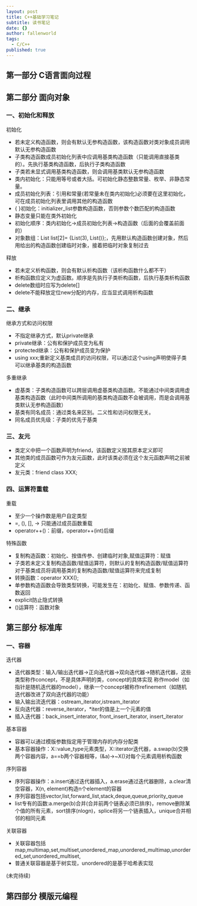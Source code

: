 ```yaml
---
layout: post
title: C++基础学习笔记
subtitle: 读书笔记
date: {}
author: fallenworld
tags:
  - C/C++
published: true
---
```




## 第一部分 C语言面向过程

## 第二部分 面向对象

### 一、初始化和释放

初始化

- 若未定义构造函数，则会有默认无参构造函数，该构造函数对类对象成员调用默认无参构造函数
- 子类构造函数成员初始化列表中应调用基类构造函数（只能调用直接基类的）。先执行基类构造函数，后执行子类构造函数
- 子类若未显式调用基类构造函数，则会调用基类默认无参构造函数
- 类内初始化：只能用等号或者大括。可初始化静态整数常量、枚举、非静态常量。
- 成员初始化列表：引用和常量(若常量未在类内初始化)必须要在这里初始化，可在成员初始化列表里调用其他的构造函数
- { }初始化：initializer_list参数构造函数，否则参数个数匹配的构造函数
- 静态变量只能在类外初始化
- 初始化顺序：类内初始化->成员初始化列表->构造函数（后面的会覆盖前面的）
- 对象数组：List list[2]= {List(3), List()};，先用默认构造函数创建对象，然后用给出的构造函数创建临时对象，接着把临时对象复制过去

释放

- 若未定义析构函数，则会有默认析构函数（该析构函数什么都不干）
- 析构函数应定义为虚函数。顺序是先执行子类析构函数，后执行基类析构函数
- delete数组时应写为delete[]
- delete不能释放定位new分配的内存，应当显式调用析构函数 

### 二、继承

继承方式和访问权限

- 不指定继承方式，默认private继承
- private继承：公有和保护成员变为私有
- protected继承：公有和保护成员变为保护
- using xxx;重新定义基类成员的访问权限，可以通过这个using声明使得子类可以继承基类的构造函数

多重继承

- 虚基类：子类构造函数可以跨层调用虚基类构造函数。不能通过中间类调用虚基类构造函数（此时中间类所调用的基类构造函数不会被调用，而是会调用基类默认无参构造函数）
- 基类有同名成员：通过类名来区别。二义性和访问权限无关。
- 同名成员优先级：子类的优先于基类

### 三、友元

- 类定义中把一个函数声明为friend，该函数定义按其原本定义即可
- 其他类的成员函数可作为友元函数，此时该类必须在这个友元函数声明之前被定义
- 友元类：friend class XXX;

### 四、运算符重载 ##

重载

- 至少一个操作数是用户自定类型
- =, (), [], -> 只能通过成员函数重载
- operator++()：前缀，operator++(int)后缀

特殊函数
  
- 复制构造函数：初始化、按值传参、创建临时对象,赋值运算符：赋值
- 子类若未定义复制构造函数/赋值运算符，则默认的复制构造函数/赋值运算符对于基类成员将调用基类的复制构造函数/赋值运算符来完成复制
- 转换函数：operator XXX();
- 单参数构造函数会导致类型转换，可能发生在：初始化、赋值、参数传递、函数返回
- explicit防止隐式转换
- ()运算符：函数对象 

## 第三部分 标准库

### 一、容器

迭代器

- 迭代器类型：输入/输出迭代器->正向迭代器->双向迭代器->随机迭代器，这些类型称作concept，不是具体声明的类，concept的具体实现 称作model（如指针是随机迭代器的model），继承一个concept被称作refinement（如随机迭代器改进了双向迭代器的功能）
- 输入输出流迭代器：ostream\_iterator,istream\_iterator
- 反向迭代器：reverse_iterator，*iter的值是上一个元素的值
- 插入迭代器：back\_insert\_interator, front\_insert\_iterator, insert_iterator

基本容器

- 容器可以通过模版参数指定用于管理内存的内存分配类
- 基本容器操作：X::value_type元素类型，X::iterator迭代器，a.swap(b)交换两个容器内容，a==b两个容器相等，(&a)->~X()对每个元素调用析构函数

序列容器

- 序列容器操作：a.insert通过迭代器插入，a.erase通过迭代器删除，a.clear清空容器，X(n, element)构造n个element的容器
- 序列容器包括vector,list,forward\_list,stack,deque,queue,priority_queue
- list专有的函数:a.merge(b)合并(合并前两个链表必须已排序)，remove删除某个值的所有元素，sort排序(nlogn)，splice将另一个链表插入，unique合并相邻的相同元素

关联容器

- 关联容器包括map,multimap,set,multiset,unordered\_map,unordered\_multimap,unordered\_set,unordered\_multiset,
- 普通关联容器是基于树实现，unordered的是基于哈希表实现

(未完待续)

## 第四部分 模版元编程
